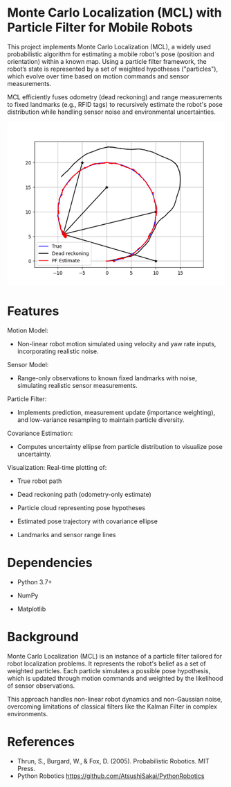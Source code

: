 # Monte Carlo Localization (MCL) with Particle Filter for Mobile Robots

This project implements Monte Carlo Localization (MCL), a widely used probabilistic algorithm for estimating a mobile robot's pose (position and orientation) within a known map. Using a particle filter framework, the robot’s state is represented by a set of weighted hypotheses ("particles"), which evolve over time based on motion commands and sensor measurements.

MCL efficiently fuses odometry (dead reckoning) and range measurements to fixed landmarks (e.g., RFID tags) to recursively estimate the robot's pose distribution while handling sensor noise and environmental uncertainties.

<img src = "pf_localization.png">

# Features

Motion Model: 
- Non-linear robot motion simulated using velocity and yaw rate inputs, incorporating realistic noise.

Sensor Model: 
- Range-only observations to known fixed landmarks with noise, simulating realistic sensor measurements.

Particle Filter: 
- Implements prediction, measurement update (importance weighting), and low-variance resampling to maintain particle diversity.

Covariance Estimation: 
- Computes uncertainty ellipse from particle distribution to visualize pose uncertainty.

Visualization: 
Real-time plotting of:

- True robot path

- Dead reckoning path (odometry-only estimate)

- Particle cloud representing pose hypotheses

- Estimated pose trajectory with covariance ellipse

- Landmarks and sensor range lines

# Dependencies

- Python 3.7+

- NumPy

- Matplotlib

# Background

Monte Carlo Localization (MCL) is an instance of a particle filter tailored for robot localization problems. It represents the robot's belief as a set of weighted particles. Each particle simulates a possible pose hypothesis, which is updated through motion commands and weighted by the likelihood of sensor observations.

This approach handles non-linear robot dynamics and non-Gaussian noise, overcoming limitations of classical filters like the Kalman Filter in complex environments.

# References
- Thrun, S., Burgard, W., & Fox, D. (2005). Probabilistic Robotics. MIT Press.
- Python Robotics https://github.com/AtsushiSakai/PythonRobotics

